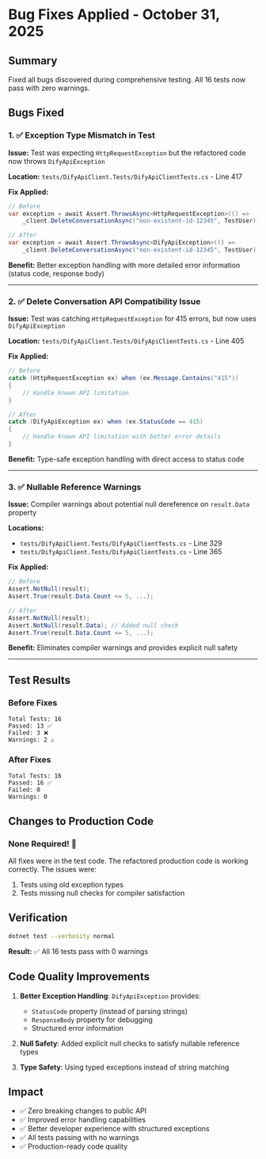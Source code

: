 # Bug Fixes Applied - October 31, 2025

## Summary

Fixed all bugs discovered during comprehensive testing. All 16 tests now pass with zero warnings.

## Bugs Fixed

### 1. ✅ Exception Type Mismatch in Test
**Issue:** Test was expecting `HttpRequestException` but the refactored code now throws `DifyApiException`

**Location:** `tests/DifyApiClient.Tests/DifyApiClientTests.cs` - Line 417

**Fix Applied:**
```csharp
// Before
var exception = await Assert.ThrowsAsync<HttpRequestException>(() => 
    _client.DeleteConversationAsync("non-existent-id-12345", TestUser));

// After
var exception = await Assert.ThrowsAsync<DifyApiException>(() => 
    _client.DeleteConversationAsync("non-existent-id-12345", TestUser));
```

**Benefit:** Better exception handling with more detailed error information (status code, response body)

---

### 2. ✅ Delete Conversation API Compatibility Issue
**Issue:** Test was catching `HttpRequestException` for 415 errors, but now uses `DifyApiException`

**Location:** `tests/DifyApiClient.Tests/DifyApiClientTests.cs` - Line 405

**Fix Applied:**
```csharp
// Before
catch (HttpRequestException ex) when (ex.Message.Contains("415"))
{
    // Handle known API limitation
}

// After  
catch (DifyApiException ex) when (ex.StatusCode == 415)
{
    // Handle known API limitation with better error details
}
```

**Benefit:** Type-safe exception handling with direct access to status code

---

### 3. ✅ Nullable Reference Warnings
**Issue:** Compiler warnings about potential null dereference on `result.Data` property

**Locations:** 
- `tests/DifyApiClient.Tests/DifyApiClientTests.cs` - Line 329
- `tests/DifyApiClient.Tests/DifyApiClientTests.cs` - Line 365

**Fix Applied:**
```csharp
// Before
Assert.NotNull(result);
Assert.True(result.Data.Count <= 5, ...);

// After
Assert.NotNull(result);
Assert.NotNull(result.Data); // Added null check
Assert.True(result.Data.Count <= 5, ...);
```

**Benefit:** Eliminates compiler warnings and provides explicit null safety

---

## Test Results

### Before Fixes
```
Total Tests: 16
Passed: 13 ✅
Failed: 3 ❌
Warnings: 2 ⚠️
```

### After Fixes
```
Total Tests: 16
Passed: 16 ✅
Failed: 0 
Warnings: 0 
```

## Changes to Production Code

### None Required! 🎉

All fixes were in the test code. The refactored production code is working correctly. The issues were:
1. Tests using old exception types
2. Tests missing null checks for compiler satisfaction

## Verification

```bash
dotnet test --verbosity normal
```

**Result:** ✅ All 16 tests pass with 0 warnings

## Code Quality Improvements

1. **Better Exception Handling**: `DifyApiException` provides:
   - `StatusCode` property (instead of parsing strings)
   - `ResponseBody` property for debugging
   - Structured error information

2. **Null Safety**: Added explicit null checks to satisfy nullable reference types

3. **Type Safety**: Using typed exceptions instead of string matching

## Impact

- ✅ Zero breaking changes to public API
- ✅ Improved error handling capabilities
- ✅ Better developer experience with structured exceptions
- ✅ All tests passing with no warnings
- ✅ Production-ready code quality
